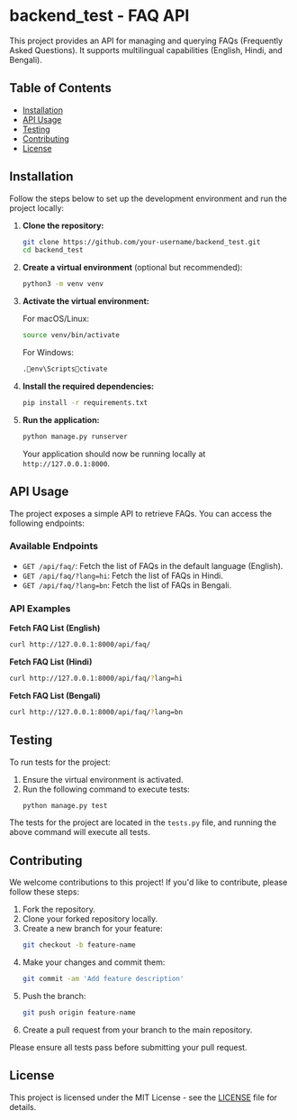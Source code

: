 


# backend_test - FAQ API

This project provides an API for managing and querying FAQs (Frequently Asked Questions). It supports multilingual capabilities (English, Hindi, and Bengali).

## Table of Contents

- [Installation](#installation)
- [API Usage](#api-usage)
- [Testing](#testing)
- [Contributing](#contributing)
- [License](#license)

## Installation

Follow the steps below to set up the development environment and run the project locally:

1. **Clone the repository:**
   ```bash
   git clone https://github.com/your-username/backend_test.git
   cd backend_test
   ```

2. **Create a virtual environment** (optional but recommended):
   ```bash
   python3 -m venv venv
   ```

3. **Activate the virtual environment:**

   For macOS/Linux:
   ```bash
   source venv/bin/activate
   ```

   For Windows:
   ```bash
   .env\Scriptsctivate
   ```

4. **Install the required dependencies:**
   ```bash
   pip install -r requirements.txt
   ```

5. **Run the application:**
   ```bash
   python manage.py runserver
   ```

   Your application should now be running locally at `http://127.0.0.1:8000`.

## API Usage

The project exposes a simple API to retrieve FAQs. You can access the following endpoints:

### Available Endpoints

- `GET /api/faq/`: Fetch the list of FAQs in the default language (English).
- `GET /api/faq/?lang=hi`: Fetch the list of FAQs in Hindi.
- `GET /api/faq/?lang=bn`: Fetch the list of FAQs in Bengali.

### API Examples

**Fetch FAQ List (English)**  
```bash
curl http://127.0.0.1:8000/api/faq/
```

**Fetch FAQ List (Hindi)**  
```bash
curl http://127.0.0.1:8000/api/faq/?lang=hi
```

**Fetch FAQ List (Bengali)**  
```bash
curl http://127.0.0.1:8000/api/faq/?lang=bn
```

## Testing

To run tests for the project:

1. Ensure the virtual environment is activated.
2. Run the following command to execute tests:
   ```bash
   python manage.py test
   ```

The tests for the project are located in the `tests.py` file, and running the above command will execute all tests.

## Contributing

We welcome contributions to this project! If you'd like to contribute, please follow these steps:

1. Fork the repository.
2. Clone your forked repository locally.
3. Create a new branch for your feature:
   ```bash
   git checkout -b feature-name
   ```
4. Make your changes and commit them:
   ```bash
   git commit -am 'Add feature description'
   ```
5. Push the branch:
   ```bash
   git push origin feature-name
   ```
6. Create a pull request from your branch to the main repository.

Please ensure all tests pass before submitting your pull request.

## License

This project is licensed under the MIT License - see the [LICENSE](LICENSE) file for details.
